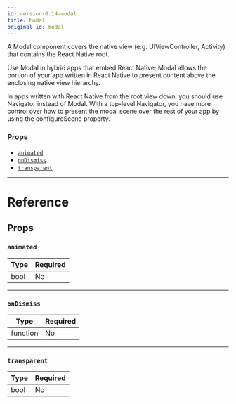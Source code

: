```yaml
---
id: version-0.14-modal
title: Modal
original_id: modal
---
```

A Modal component covers the native view (e.g. UIViewController, Activity)
that contains the React Native root.

Use Modal in hybrid apps that embed React Native; Modal allows the portion of
your app written in React Native to present content above the enclosing
native view hierarchy.

In apps written with React Native from the root view down, you should use
Navigator instead of Modal. With a top-level Navigator, you have more control
over how to present the modal scene over the rest of your app by using the
configureScene property.

### Props

- [`animated`](modal.md#animated)
- [`onDismiss`](modal.md#ondismiss)
- [`transparent`](modal.md#transparent)






---

# Reference

## Props

### `animated`



| Type | Required |
| - | - |
| bool | No |




---

### `onDismiss`



| Type | Required |
| - | - |
| function | No |




---

### `transparent`



| Type | Required |
| - | - |
| bool | No |






